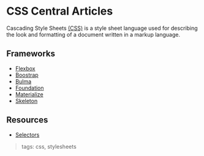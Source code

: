 # CSS Central Articles

Cascading Style Sheets [(CSS)](https://developer.mozilla.org/en-US/docs/Web/CSS) is a style sheet language used for describing the look and formatting of a document written in a markup language.

## Frameworks

- [Flexbox](CSS-Flexbox)
- [Boostrap](CSS-Framework-Bootstrap)
- [Bulma](CSS-Framework-Bulma)
- [Foundation](CSS-Framework-Foundation)
- [Materialize](CSS-Framework-Materialize)
- [Skeleton](CSS-Framework-Skeleton)

## Resources

- [Selectors](CSS-Selectors)

> tags: css, stylesheets
